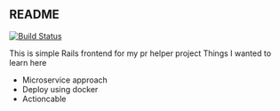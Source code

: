 ## README

[![Build Status](https://travis-ci.org/gburanov/pr_helper_frontend.svg?branch=master)](https://travis-ci.org/gburanov/pr_helper_frontend)

This is simple Rails frontend for my pr helper project
Things I wanted to learn here

* Microservice approach
* Deploy using docker
* Actioncable

